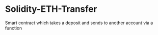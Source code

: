 # Solidity-ETH-Transfer
Smart contract which takes a deposit and sends to another account via a function
